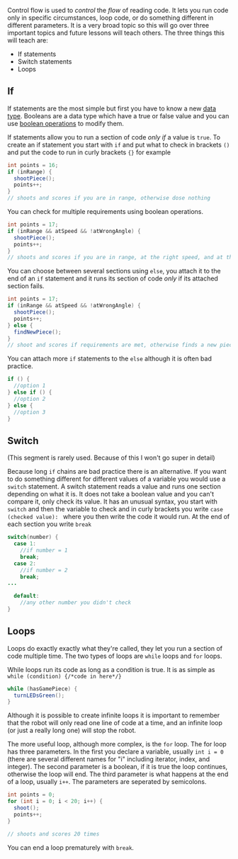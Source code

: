 Control flow is used to *control* the *flow* of reading code. It lets you run code only in specific circumstances, loop code, or do something different in different parameters. It is a very broad topic so this will go over three important topics and future lessons will teach others. The three things this will teach are:
- If statements
- Switch statements
- Loops


If
---

If statements are the most simple but first you have to know a new [data type](https://github.com/watermelone1/2025-Programming-Curriculum/blob/main/Week%201/Variables.md#more-types).
Booleans are a data type which have a true or false value and you can use [boolean operations](https://github.com/watermelone1/2025-Programming-Curriculum/blob/main/Week%201/Operators.md#boolean-comparisons) to modify them.

If statements allow you to run a section of code *only if* a value is `true`. To create an if statement you start with `if` and put what to check in brackets `()` and put the code to run in curly brackets `{}` for example

```java
int points = 16;
if (inRange) {
  shootPiece();
  points++;
}
// shoots and scores if you are in range, otherwise dose nothing
```

You can check for multiple requirements using boolean operations.
```java
int points = 17;
if (inRange && atSpeed && !atWrongAngle) {
  shootPiece();
  points++;
}
// shoots and scores if you are in range, at the right speed, and at the right angle
```
You can choose between several sections using `else`, you attach it to the end of an `if` statement and it runs its section of code *only* if its attached section fails.

```java
int points = 17;
if (inRange && atSpeed && !atWrongAngle) {
  shootPiece();
  points++;
} else {
  findNewPiece();
}
// shoot and scores if requirements are met, otherwise finds a new piece to shoot
```

You can attach more `if` statements to the `else` although it is often bad practice.

```java
if () {
  //option 1
} else if () {
  //option 2
} else {
  //option 3
}
```

Switch
---
(This segment is rarely used. Because of this I won't go super in detail)

Because long `if` chains are bad practice there is an alternative. If you want to do something different for different values of a variable you would use a `switch` statement. A switch statement reads a value and runs one section depending on what it is. It does not take a boolean value and you can't compare it, only check its value. It has an unusual syntax, you start with `switch` and then the variable to check and in curly brackets you write `case (checked value): ` where you then write the code it would run. At the end of each section you write `break`

```java
switch(number) {
  case 1:
    //if number = 1
    break;
  case 2:
    //if number = 2
    break;
...

  default:
    //any other number you didn't check
}
```

Loops
---

Loops do exactly exactly what they're called, they let you run a section of code multiple time. The two types of loops are `while` loops and `for` loops.

While loops run its code as long as a condition is true. It is as simple as `while (condition) {/*code in here*/}`

```java
while (hasGamePiece) {
  turnLEDsGreen();
}
```
Although it is possible to create infinite loops it is important to remember that the robot will only read one line of code at a time, and an infinite loop (or just a really long one) will stop the robot.

The more useful loop, although more complex, is the `for` loop. The for loop has three parameters. In the first you declare a variable, usually `int i = 0` (there are several different names for "i" including iterator, index, and integer). The second parameter is a boolean, if it is true the loop continues, otherwise the loop will end. The third parameter is what happens at the end of a loop, usually `i++`. The parameters are seperated by semicolons.

```java
int points = 0;
for (int i = 0; i < 20; i++) {
  shoot();
  points++;
}

// shoots and scores 20 times
```

You can end a loop prematurely with `break`.
